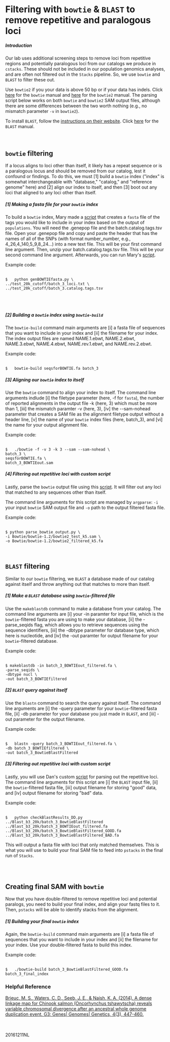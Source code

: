 # Filtering with ``bowtie`` & ``BLAST`` to remove repetitive and paralogous loci
##### Introduction


Our lab uses additional screening steps to remove loci from repetitive regions and potentially paralogous loci from our catalogs we produce in ``cstacks``. These should not be included in our population genomics analyses, and are often not filtered out in the ``Stacks`` pipeline. So, we use ``bowtie`` and ``BLAST`` to filter these out.


Use ``bowtie2`` if you your data is above 50 bp or if your data has indels. Click [here](http://bowtie-bio.sourceforge.net/manual.shtml#the--v-alignment-mode) for the ``bowtie`` manual and [here](http://bowtie-bio.sourceforge.net/bowtie2/manual.shtml) for the ``bowtie2`` manual. The parsing script below works on both ``bowtie`` and ``bowtie2`` SAM output files, although there are some differences between the two worth nothing (e.g., no mismatch parameter ``-v`` in ``bowtie2``).

To install ``BLAST``, follow the [instructions on their website](https://blast.ncbi.nlm.nih.gov/Blast.cgi?PAGE_TYPE=BlastDocs&DOC_TYPE=Download). Click [here](https://www.ncbi.nlm.nih.gov/books/NBK279688/) for the ``BLAST`` manual.
<br>
<br>
<br>
## ``bowtie`` filtering

If a locus aligns to loci other than itself, it likely has a repeat sequence or is a paralogous locus and should be removed from our catalog, lest it confound or findings. To do this, we must [1] build a ``bowtie`` index ("index" is somewhat interchangeable with "database," "catalog," and "reference genome" here) and [2] align our index to itself, and then [3] boot out any loci that aligned to any loci other than itself.

##### [1] Making a fasta file for your ``bowtie`` index

To build a ``bowtie`` index, Mary made a [script](https://github.com/nclowell/FISH546/blob/master/Cod-Time-Series-Project/Scripts/genBOWTIEfasta.py) that creates a ``fasta`` file of the tags you would like to include in your index based on the output of ``populations``. You will need the .genepop file and the batch.catalog.tags.tsv file. Open your .genepop file and copy and paste the header that has the names of all of the SNPs (with format number_number, e.g., 4_26,4_140,5_9,8_24...) into a new text file. This will be your first command line argument. Then, unzip your batch.catalog.tags.tsv file. This will be your second command line argument. Afterwards, you can run Mary's [script](https://github.com/nclowell/FISH546/blob/master/Cod-Time-Series-Project/Scripts/genBOWTIEfasta.py).

Example code:
<br>
<br>
```
$	python genBOWTIEfasta.py \
../test_20k_cutoff/batch_3_loci.txt \
../test_20k_cutoff/batch_3.catalog.tags.tsv
```
<br>
<br>

##### [2] Building a ``bowtie`` index using ``bowtie-build``

The ``bowtie-build`` command main arguments are [i] a fasta file of sequences that you want to include in your index and [ii] the filename for your index. The index output files are named NAME.1.ebwt, NAME.2.ebwt, NAME.3.ebwt, NAME.4.ebwt, NAME.rev.1.ebwt, and NAME.rev.2.ebwt.


Example code:
<br>
<br>
```
$	bowtie-build seqsforBOWTIE.fa batch_3
```

##### [3] Aligning our ``bowtie`` index to itself

Use the ``bowtie`` command to align your index to itself. The command line arguments indlude [i] the filetype parameter (here, -f for ``fasta``), the number of reported alignments in the output file -k (here, 3) which must be more than 1, [iii] the mismatch paramter -v (here, 3), [iv] the --sam-nohead parameter that creates a SAM file as the alignment filetype output without a header line, [v] the name of your ``bowtie`` index files (here, batch_3), and [vi] the name for your output alignment file.



Example code:
<br>
<br>
```
$	./bowtie -f -v 3 -k 3 --sam --sam-nohead \
batch_3 \
seqsforBOWTIE.fa \
batch_3_BOWTIEout.sam
```


##### [4] Filtering out repetitive loci with custom script

Lastly, parse the ``bowtie`` output file using this [script](https://github.com/nclowell/RAD_Scallops/blob/master/CRAGIG_run1/Scripts/filtering/parse_bowtie_output.py). It will filter out any loci that matched to any sequences other than itself.

The command line arguments for this script are managed by ``argparse``: ``-i`` your input ``bowtie`` SAM output file and ``-o`` path to the output filtered fasta file.


Example code:
<br>
<br>
```
$ python parse_bowtie_output.py \
-i Bowtie/bowtie-1.2/bowtie2_test_k5.sam \
-o Bowtie/bowtie-1.2/bowtie2_filtered_k5.fa
```
<br>

## ``BLAST`` filtering

Similar to our ``bowtie`` filtering, we ``BLAST`` a database made of our catalog against itself and throw anything out that matches to more than itself.

##### [1] Make a ``BLAST`` database using ``bowtie``-filtered file

Use the ``makeblastdb`` command to make a database from your catalog. The command line arguments are [i] your -in paramter for input file, which is the ``bowtie``-filtered fasta you are using to make your database, [ii] the -parse_seqids flag, which allows you to retrieve sequences using the sequence identifiers, [iii] the -dbtype parameter for database type, which here is nucleotide, and [iv] the -out paramter for output filename for your ``bowtie``-filtered database.

Example code:
<br>
<br>
```
$ makeblastdb -in batch_3_BOWTIEout_filtered.fa \
-parse_seqids \
-dbtype nucl \
-out batch_3_BOWTIEfiltered
```

##### [2] ``BLAST`` query against itself

Use the ``blastn`` command to search the query against itself. The command line arguments are [i] the -query parameter for your ``bowtie``-filtered fasta file, [ii] -db parameter for your database you just made in ``BLAST``, and [iii] -out parameter for the output filename.

Example code:
<br>
<br>
```
$	blastn -query batch_3_BOWTIEout_filtered.fa \
-db batch_3_BOWTIEfiltered \
-out batch_3_BowtieBlastFiltered
```

##### [3] Filtering out repetitive loci with custom script

Lastly, you will use Dan's custom [script](https://github.com/nclowell/FISH546/blob/master/Cod-Time-Series-Project/Scripts/checkBlastResults_DD.py) for parsing out the repetitive loci. The command line arguments for this script are [i] the ``BLAST`` input file, [ii] the ``bowtie``-filtered fasta file, [iii] output filename for storing "good" data, and [iv] output filename for storing "bad" data.


Example code:
<br>
<br>
```
$	python checkBlastResults_DD.py
../Blast_b3_20k/batch_3_BowtieBlastFiltered
../Blast_b3_20k/batch_3_BOWTIEout_filtered.fa
../Blast_b3_20k/batch_3_BowtieBlastFiltered_GOOD.fa
../Blast_b3_20k/batch_3_BowtieBlastFiltered_BAD.fa
```

This will output a fasta file with loci that only matched themselves. This is what you will use to build your final SAM file to feed into ``pstacks`` in the final run of ``Stacks``.

<br>
<br>

## Creating final SAM with ``bowtie``

Now that you have double-filtered to remove repetitive loci and potential paralogs, you need to build your final index, and align your fastq files to it. Then, ``pstacks`` will be able to identify stacks from the alignment.

##### [1] Building your final ``bowtie`` index

Again, the ``bowtie-build`` command main arguments are [i] a fasta file of sequences that you want to include in your index and [ii] the filename for your index. Use your double-filtered fasta to build this index.

Example code:
<br>
<br>
```
$	./bowtie-build batch_3_BowtieBlastFiltered_GOOD.fa batch_3_final_index
```


### Helpful Reference
[Brieuc, M. S., Waters, C. D., Seeb, J. E., & Naish, K. A. (2014). A dense linkage map for Chinook salmon (Oncorhynchus tshawytscha) reveals variable chromosomal divergence after an ancestral whole genome duplication event. G3: Genes| Genomes| Genetics, 4(3), 447-460.](http://www.g3journal.org/content/4/3/447.full)

<br>
<br>
20161211NL
